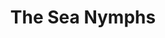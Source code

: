 ---
title: "The Sea Nymphs"
summary: "The project that formed between Tim, Sarah and William after , The Sea Nymphs are a more laid-back psychedelic and folk-rock take on the core sound."
image: "the-sea-nymphs.jpg"
apple_music_artist_url: "https://music.apple.com/gb/artist/the-sea-nymphs/1177144334"
---